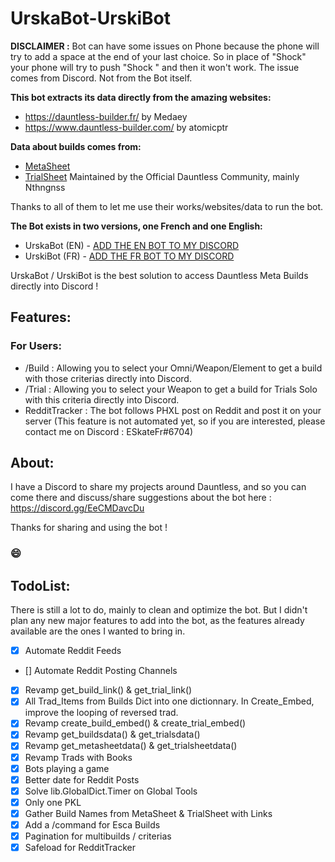 # UrskaBot-UrskiBot

**DISCLAIMER :**
Bot can have some issues on Phone because the phone will try to add a space at the end of your last choice.
So in place of "Shock" your phone will try to push "Shock " and then it won't work. The issue comes from Discord. Not from the Bot itself.

**This bot extracts its data directly from the amazing websites:**
- https://dauntless-builder.fr/ by Medaey
- https://www.dauntless-builder.com/ by atomicptr

**Data about builds comes from:**
- [MetaSheet](https://docs.google.com/spreadsheets/d/1-I4LQ_8uNqV9LuybXhz2wjmcPeTNNGWRZ-kFjsckwtk/edit#gid=0)
- [TrialSheet](https://docs.google.com/spreadsheets/d/1Kv3nlr7y5DJB_olhATqXXh-jPCkDygNCVyHkDwllTsc/edit)
Maintained by the Official Dauntless Community, mainly Nthngnss

Thanks to all of them to let me use their works/websites/data to run the bot.

__The Bot exists in two versions, one French and one English:__
- UrskaBot (EN) - [ADD THE EN BOT TO MY DISCORD](https://discord.com/api/oauth2/authorize?client_id=701147779199926373&permissions=294205323264&scope=bot%20applications.commands)
- UrskiBot (FR) - [ADD THE FR BOT TO MY DISCORD](https://discord.com/api/oauth2/authorize?client_id=923531479819112499&permissions=294205323264&scope=bot%20applications.commands)

UrskaBot / UrskiBot is the best solution to access Dauntless Meta Builds directly into Discord !

## Features:
### For Users: 
- /Build : Allowing you to select your Omni/Weapon/Element to get a build with those criterias directly into Discord.
- /Trial : Allowing you to select your Weapon to get a build for Trials Solo with this criteria directly into Discord.
- RedditTracker : The bot follows PHXL post on Reddit and post it on your server (This feature is not automated yet, so if you are interested, please contact me on Discord : ESkateFr#6704)

## About:
I have a Discord to share my projects around Dauntless, and so you can come there and discuss/share suggestions about the bot here : https://discord.gg/EeCMDavcDu

Thanks for sharing and using the bot !

### 😄

## TodoList:
There is still a lot to do, mainly to clean and optimize the bot. But I didn't plan any new major features to add into the bot, as the features already available are the ones I wanted to bring in.
- [X] Automate Reddit Feeds
- [] Automate Reddit Posting Channels
- [X] Revamp get_build_link() & get_trial_link()
- [X] All Trad_Items from Builds Dict into one dictionnary. In Create_Embed, improve the looping of reversed trad.
- [X] Revamp create_build_embed() & create_trial_embed()
- [X] Revamp get_buildsdata() & get_trialsdata()
- [X] Revamp get_metasheetdata() & get_trialsheetdata()
- [X] Revamp Trads with Books
- [X] Bots playing a game
- [X] Better date for Reddit Posts
- [X] Solve lib.GlobalDict.Timer on Global Tools
- [X] Only one PKL
- [X] Gather Build Names from MetaSheet & TrialSheet with Links
- [X] Add a /command for Esca Builds
- [X] Pagination for multibuilds / criterias
- [X] Safeload for RedditTracker